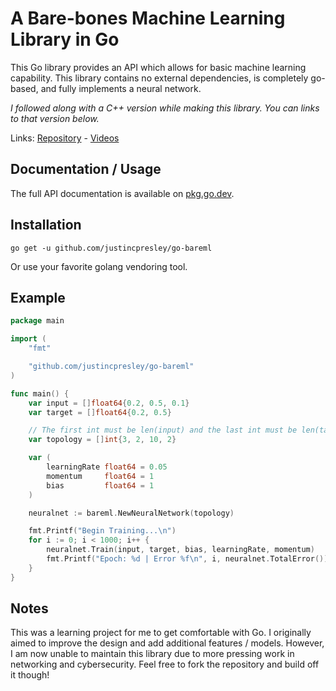 # A Bare-bones Machine Learning Library in Go

This Go library provides an API which allows for basic machine learning capability.
This library contains no external dependencies, is completely go-based, and fully implements a neural network.

*I followed along with a C++ version while making this library. You can links to that version below.*

Links: [Repository](https://github.com/ralampay/ann) - [Videos](https://www.youtube.com/watch?v=PQo78WNGiow&list=PL2-7U6BzddIYBOl98DDsmpXiTcj1ojgJG)


## Documentation / Usage

The full API documentation is available on [pkg.go.dev](https://pkg.go.dev/github.com/justincpresley/go-bareml).

## Installation

```
go get -u github.com/justincpresley/go-bareml
```

Or use your favorite golang vendoring tool.

## Example

```go
package main

import (
	"fmt"

	"github.com/justincpresley/go-bareml"
)

func main() {
	var input = []float64{0.2, 0.5, 0.1}
	var target = []float64{0.2, 0.5}

	// The first int must be len(input) and the last int must be len(target)
	var topology = []int{3, 2, 10, 2}

	var (
		learningRate float64 = 0.05
		momentum     float64 = 1
		bias         float64 = 1
	)

	neuralnet := bareml.NewNeuralNetwork(topology)

	fmt.Printf("Begin Training...\n")
	for i := 0; i < 1000; i++ {
		neuralnet.Train(input, target, bias, learningRate, momentum)
		fmt.Printf("Epoch: %d | Error %f\n", i, neuralnet.TotalError())
	}
}
```

## Notes

This was a learning project for me to get comfortable with Go. I originally aimed to improve the design and add additional features / models. However, I am now unable to maintain this library due to more pressing work in networking and cybersecurity. Feel free to fork the repository and build off it though!